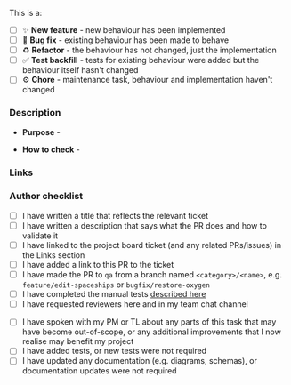 This is a:

<!-- Tick one category - if more than one applies, it should be split up -->

- [ ] ✨ **New feature** - new behaviour has been implemented
- [ ] 🐛 **Bug fix** - existing behaviour has been made to behave
- [ ] ♻️ **Refactor** - the behaviour has not changed, just the implementation
- [ ] ✅ **Test backfill** - tests for existing behaviour were added but the behaviour itself hasn't changed
- [ ] ⚙️ **Chore** - maintenance task, behaviour and implementation haven't changed

<!-- adapted from https://gitmoji.dev/ -->

### Description

<!-- Describe what merging this pull request will do -->

- **Purpose** - <!-- Allow astronauts to perform a case-insensitive search for their spaceship. -->

<!-- Describe how the reviewer should check it works -->

- **How to check** - <!-- Log in as an astronaut, go to the Spaceships tab and type "saturn" into the search box. Previously Saturn V would not have appeared, due to the capital S, but now it does. -->

### Links

<!-- links to other issues/PRs/tickets, e.g. user/repo#123 -->

### Author checklist

<!-- All PRs -->

- [ ] I have written a title that reflects the relevant ticket
- [ ] I have written a description that says what the PR does and how to validate it
- [ ] I have linked to the project board ticket (and any related PRs/issues) in the Links section
- [ ] I have added a link to this PR to the ticket
- [ ] I have made the PR to `qa` from a branch named `<category>/<name>`, e.g. `feature/edit-spaceships` or `bugfix/restore-oxygen`
- [ ] I have completed the manual tests [described here](https://github.com/CodeYourFuture/tech-team/wiki/Manual-Test-Procedures)
- [ ] I have requested reviewers here and in my team chat channel
<!-- depending on the task, the following may be optional -->
- [ ] I have spoken with my PM or TL about any parts of this task that may have become out-of-scope, or any additional improvements that I now realise may benefit my project
- [ ] I have added tests, or new tests were not required
- [ ] I have updated any documentation (e.g. diagrams, schemas), or documentation updates were not required
